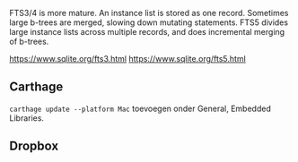 FTS3/4 is more mature. An instance list is stored as one record. Sometimes large b-trees are merged, slowing down mutating statements. FTS5 divides large instance lists across multiple records, and does incremental merging of b-trees.

https://www.sqlite.org/fts3.html
https://www.sqlite.org/fts5.html

## Carthage

`carthage update --platform Mac` toevoegen onder General, Embedded Libraries.

## Dropbox

